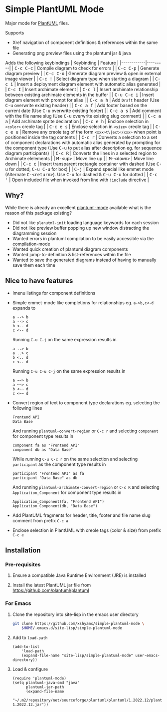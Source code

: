 # Simple PlantUML Mode #

Major mode for [PlantUML](https://plantuml.com/) files.

Supports

- Xref navigation of component definitions & references within the same file
- Generating png preview files using the plantuml jar & java

Adds the following keybindings
| Keybinding | Feature |
|------------|---------|
| <kbd>C-c C-c</kbd> | Compile diagram to check for errors |
| <kbd>C-c C-p</kbd> | Generate diagram preview |
| <kbd>C-c C-o</kbd> | Generate diagram preview & open in external image viewer |
| <kbd>C-c !</kbd> | Select diagram type when starting a diagram |
| <kbd>C-c i</kbd> | Insert a deployment diagram element with automatic alias generated |
| <kbd>C-c I</kbd> | Insert archimate element |
| <kbd>C-c l</kbd> | Insert archimate relationship between existing archimate elements in the buffer |
| <kbd>C-u C-c i</kbd> | Insert diagram element with prompt for alias |
| <kbd>C-c a h</kbd> | Add `Draft` header (Use <kbd>C-u</kbd> overwrite existing header) |
| <kbd>C-c a f</kbd> | Add footer based on the current date (Use <kbd>C-u</kbd> overwrite existing footer) |
| <kbd>C-c a s</kbd> | Add comment with the file name slug (Use <kbd>C-u</kbd> overwrite existing slug comment) |
| <kbd>C-c a a</kbd> | Add archimate sprite declaration |
| <kbd>C-c e h</kbd> | Enclose selection in `<color>` creole tag |
| <kbd>C-c e s</kbd> | Enclose selection in `<size>` creole tag |
| <kbd>C-c e u</kbd> | Remove any creole tag of the form `<xxx>t\|ext</xxx>` when point is positioned inside the tag contents |
| <kbd>C-c r</kbd> | Converts a selection to a set of component declarations with automatic alias generated by prompting for the component type (Use <kbd>C-u</kbd> to put alias after description eg. for sequence diagram participants) |
| <kbd>C-c R</kbd> | Converts the lines in a selected region to Archimate elelements |
| <kbd>M-&lt;up&gt;</kbd> | Move line up |
| <kbd>M-&lt;down&gt;</kbd> | Move line down |
| <kbd>C-c c</kbd> | Insert transparent rectangle container with dashed (Use <kbd>C-u</kbd> for dotted, <kbd>C-u C-u</kbd> for box) |
| <kbd>C-j</kbd> | Expand special like emmet mode (Alternate <kbd>C-&lt;return&gt;</kbd>). Use <kbd>C-u</kbd> for dashed & <kbd>C-u C-u</kbd> for dotted |
| <kbd>C-c '</kbd> | Open included file when invoked from line with `!include` directive |

## Why? ##

While there is already an excellent [plantuml-mode](https://github.com/skuro/plantuml-mode/) available what is the reason of this package existing?

- Did not like `planutml-init` loading language keywords for each session
- Did not like preview buffer popping up new window distracting the diagramming session
- Wanted errors in plantuml compilation to be easily accessible via the compilation-mode
- Wanted quick creation of plantuml diagram components
- Wanted jump-to-definition & list-references within the file
- Wanted to save the generated diagrams instead of having to manually save them each time

## Nice to have features ##

- Imenu listings for component definitions
- Simple emmet-mode like completions for relationships eg. `a->b,c<-d`
  expands to

  ```
  a --> b
  a --> c
  b <-- d
  c <-- d
  ```

  Running `C-u C-j` on the same expression results in

  ```
  a ..> b
  a ..> c
  b <.. d
  c <.. d
  ```
  Running `C-u C-u C-j` on the same expression results in

  ```
  a ~~> b
  a ~~> c
  b <~~ d
  c <~~ d
  ```

- Convert region of text to component type declarations eg. selecting the following lines

  ```
  Frontend API
  Data Base
  ```
  And running `plantuml-convert-region` or `C-c r` and selecting `component` for component type results in

  ```
  component fa as "Frontend API"
  component db as "Data Base"
  ```
  While running `C-u C-c r` on the same selection and selecting `participant` as the component type results in

  ```
  participant "Frontend API" as fa
  participant "Data Base" as db
  ```

  And running `plantuml-archimate-convert-region` or `C-c R` and selecting `Application_Component` for component type results in

  ```
  Application_Component(fa, "Frontend API")
  Application_Component(db, "Data Base")
  ```
- Add PlantUML fragments for header, title, footer and file name slug comment from prefix `C-c a`
- Enclose selection in PlantUML with creole tags (color & size) from prefix `C-c e`

## Installation ##

### Pre-requisites ###

1. Ensure a compatible Java Runtime Environment (JRE) is installed

2. Install the latest PlantUML jar file from https://github.com/plantuml/plantuml

### For Emacs ###

1. Clone the repository into site-lisp in the emacs user directory

	``` sh
	git clone https://github.com/xshyamx/simple-plantuml-mode \
	    $HOME/.emacs.d/site-lisp/simple-plantuml-mode
	```

2. Add to `load-path`

    ```emacs-lisp
    (add-to-list
    	'load-path
    	(expand-file-name "site-lisp/simple-plantuml-mode" user-emacs-directory))
    ```

3. Load & configure

	```emacs-lisp
	(require 'plantuml-mode)
	(setq plantuml-java-cmd "java"
		  plantuml-jar-path
		  (expand-file-name
		   "~/.m2/repository/net/sourceforge/plantuml/plantuml/1.2022.12/plantuml-1.2022.12.jar"))
	```
